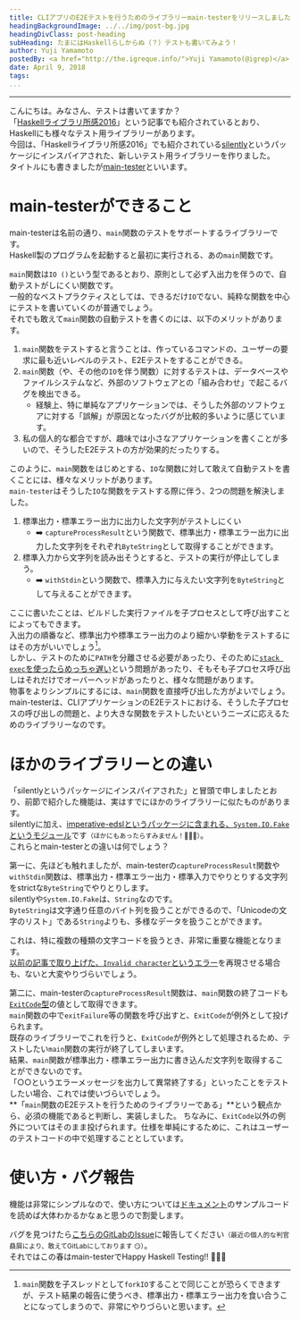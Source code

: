 ```yaml
---
title: CLIアプリのE2Eテストを行うためのライブラリーmain-testerをリリースしました
headingBackgroundImage: ../../img/post-bg.jpg
headingDivClass: post-heading
subHeading: たまにはHaskellらしからぬ（？）テストも書いてみよう！
author: Yuji Yamamoto
postedBy: <a href="http://the.igreque.info/">Yuji Yamamoto(@igrep)</a>
date: April 9, 2018
tags:
...
```

---

こんにちは。みなさん、テストは書いてますか？  
「[Haskellライブラリ所感2016](http://syocy.hatenablog.com/entry/haskell-library-2016#%E3%83%86%E3%82%B9%E3%83%88)」という記事でも紹介されているとおり、Haskellにも様々なテスト用ライブラリーがあります。  
今回は、「Haskellライブラリ所感2016」でも紹介されている[silently](https://hackage.haskell.org/package/silently)というパッケージにインスパイアされた、新しいテスト用ライブラリーを作りました。  
タイトルにも書きましたが[main-tester](https://hackage.haskell.org/package/main-tester)といいます。

# main-testerができること

main-testerは名前の通り、`main`関数のテストをサポートするライブラリーです。  
Haskell製のプログラムを起動すると最初に実行される、あの`main`関数です。

`main`関数は`IO ()`という型であるとおり、原則として必ず入出力を伴うので、自動テストがしにくい関数です。  
一般的なベストプラクティスとしては、できるだけ`IO`でない、純粋な関数を中心にテストを書いていくのが普通でしょう。  
それでも敢えて`main`関数の自動テストを書くのには、以下のメリットがあります。

1. `main`関数をテストすると言うことは、作っているコマンドの、ユーザーの要求に最も近いレベルのテスト、E2Eテストをすることができる。
1. `main`関数（や、その他の`IO`を伴う関数）に対するテストは、データベースやファイルシステムなど、外部のソフトウェアとの「組み合わせ」で起こるバグを検出できる。
    - 経験上、特に単純なアプリケーションでは、そうした外部のソフトウェアに対する「誤解」が原因となったバグが比較的多いように感じています。
1. 私の個人的な都合ですが、趣味では小さなアプリケーションを書くことが多いので、そうしたE2Eテストの方が効果的だったりする。

このように、`main`関数をはじめとする、`IO`な関数に対して敢えて自動テストを書くことには、様々なメリットがあります。  
`main-tester`はそうした`IO`な関数をテストする際に伴う、2つの問題を解決しました。

1. 標準出力・標準エラー出力に出力した文字列がテストしにくい
    - ➡️ `captureProcessResult`という関数で、標準出力・標準エラー出力に出力した文字列をそれぞれ`ByteString`として取得することができます。
1. 標準入力から文字列を読み出そうとすると、テストの実行が停止してしまう。
    - ➡️ `withStdin`という関数で、標準入力に与えたい文字列を`ByteString`として与えることができます。

ここに書いたことは、ビルドした実行ファイルを子プロセスとして呼び出すことによってもできます。  
入出力の順番など、標準出力や標準エラー出力のより細かい挙動をテストするにはその方がいいでしょう[^thread]。  
しかし、テストのために`PATH`を分離させる必要があったり、そのために[`stack exec`を使ったらめっちゃ遅い](https://github.com/commercialhaskell/stack/issues/2885)という問題があったり、そもそも子プロセス呼び出しはそれだけでオーバーヘッドがあったりと、様々な問題があります。  
物事をよりシンプルにするには、`main`関数を直接呼び出した方がよいでしょう。  
main-testerは、CLIアプリケーションのE2Eテストにおける、そうした子プロセスの呼び出しの問題と、より大きな関数をテストしたいというニーズに応えるためのライブラリーなのです。

[^thread]: `main`関数を子スレッドとして`forkIO`することで同じことが恐らくできますが、テスト結果の報告に使うべき、標準出力・標準エラー出力を食い合うことになってしまうので、非常にやりづらいと思います。

# ほかのライブラリーとの違い

「silentlyというパッケージにインスパイアされた」と冒頭で申しましたとおり、前節で紹介した機能は、実はすでにほかのライブラリーに似たものがあります。  
silentlyに加え、[imperative-edslというパッケージに含まれる、`System.IO.Fake`というモジュール](https://hackage.haskell.org/package/imperative-edsl-0.7.1/docs/System-IO-Fake.html)です<small>（ほかにもあったらすみません！🙇🙇🙇）</small>。  
これらとmain-testerとの違いは何でしょう？

第一に、先ほども触れましたが、main-testerの`captureProcessResult`関数や`withStdin`関数は、標準出力・標準エラー出力・標準入力でやりとりする文字列をstrictな`ByteString`でやりとりします。  
silentlyや`System.IO.Fake`は、`String`なのです。  
`ByteString`は文字通り任意のバイト列を扱うことができるので、「Unicodeの文字のリスト」である`String`よりも、多様なデータを扱うことができます。

これは、特に複数の種類の文字コードを扱うとき、非常に重要な機能となります。  
[以前の記事で取り上げた、`Invalid character`というエラー](https://haskell.jp/blog/posts/2017/windows-gotchas.html)を再現させる場合も、ないと大変やりづらいでしょう。

第二に、main-testerの`captureProcessResult`関数は、`main`関数の終了コードも[`ExitCode`型](https://hackage.haskell.org/package/base-4.11.0.0/docs/System-Exit.html#t:ExitCode)の値として取得できます。  
`main`関数の中で`exitFailure`等の関数を呼び出すと、`ExitCode`が例外として投げられます。  
既存のライブラリーでこれを行うと、`ExitCode`が例外として処理されるため、テストしたい`main`関数の実行が終了してしまいます。  
結果、`main`関数が標準出力・標準エラー出力に書き込んだ文字列を取得することができないのです。  
「○○というエラーメッセージを出力して異常終了する」といったことをテストしたい場合、これでは使いづらいでしょう。  
**「`main`関数のE2Eテストを行うためのライブラリーである」**という観点から、必須の機能であると判断し、実装しました。
ちなみに、`ExitCode`以外の例外についてはそのまま投げられます。仕様を単純にするために、これはユーザーのテストコードの中で処理することとしています。

# 使い方・バグ報告

機能は非常にシンプルなので、使い方については[ドキュメント](https://hackage.haskell.org/package/main-tester-0.1.0.0/docs/Test-Main.html)のサンプルコードを読めば大体わかるかなぁと思うので割愛します。

バグを見つけたら[こちらのGitLabのIssue](https://gitlab.com/igrep/main-tester/issues)に報告してください<small>（最近の個人的な判官贔屓により、敢えてGitLabにしております 😏）</small>。  
それではこの春はmain-testerでHappy Haskell Testing!! 💚💚💚
